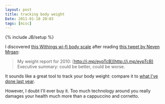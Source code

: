 ```yaml
---
layout: post
title: tracking body weight
Date: 2011-01-10 20:03
tags: [misc]
---
```

{% include JB/setup %} 

I discovered [this Withings wi-fi body scale](http://www.withings.com/en/bodyscale/features) after reading [this tweet by Neven Mrgan](https://twitter.com/mrgan/status/17993820817854464):

> My weight report for 2010: [http://j.mp/eypTcB](http://j.mp/eypTcB) Executive summary: could be better, could be worse.

It sounds like a great tool to track your body weight: compare it to [what I've done last year](http://aadm.github.com/2010-09-24-allenamenti-2010.html).

However, I doubt I'll ever buy it. Too much technology around you really
damages your health much more than a cappuccino and cornetto.
